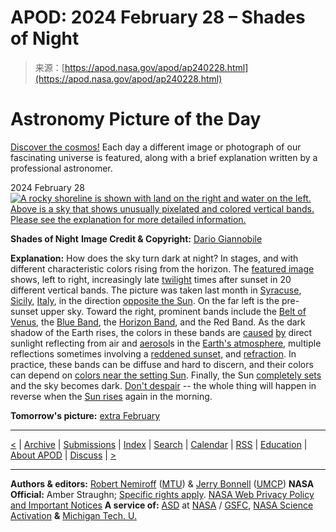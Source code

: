 <!--yml
category: 未分类
date: 2024-05-29 11:59:27
-->

# APOD: 2024 February 28 – Shades of Night

> 来源：[https://apod.nasa.gov/apod/ap240228.html](https://apod.nasa.gov/apod/ap240228.html)

# Astronomy Picture of the Day

[Discover the cosmos!](archivepix.html) Each day a different image or photograph of our fascinating universe is featured, along with a brief explanation written by a professional astronomer.

2024 February 28
[![A rocky shoreline is shown with land on the right and water 
on the left. Above is a sky that shows unusually pixelated and colored
vertical bands.  
Please see the explanation for more detailed information.](img/a05514e29293ed3e1da47cd237376335.png)](image/2402/TwilightShades_Giannobile_1600.jpg)

**Shades of Night**
**Image Credit & Copyright:** [Dario Giannobile](https://www.instagram.com/astro_dariogiannobile/)

**Explanation:** How does the sky turn dark at night? In stages, and with different characteristic colors rising from the horizon. The [featured image](https://www.facebook.com/photo/?fbid=10231968620107561) shows, left to right, increasingly late [twilight](ap230506.html) times after sunset in 20 different vertical bands. The picture was taken last month in [Syracuse](https://youtu.be/zopIdrtkbVE), [Sicily](https://youtu.be/NnKs9NDzvVs), [Italy](https://en.wikipedia.org/wiki/Italy), in the direction [opposite the Sun](ap190624.html). On the far left is the pre-sunset upper sky. Toward the right, prominent bands include the [Belt of Venus](ap230626.html), the [Blue Band](https://twanight.org/gallery/the-elusive-bands-of-anti-twilight/), the [Horizon Band](https://epod.usra.edu/blog/2023/01/anti-tiwilight-colors-and-belt-of-venus.html), and the Red Band. As the dark shadow of the Earth rises, the colors in these bands are [caused](https://www.eso.org/sci/publications/messenger/archive/no.178-dec19/messenger-no178-51-56.pdf) [by](https://opg.optica.org/ao/fulltext.cfm?uri=ao-56-19-G156&id=367436) direct sunlight reflecting from air and [aerosol](https://en.wikipedia.org/wiki/Aerosol)s in the [Earth's atmosphere](https://climate.nasa.gov/news/2919/earths-atmosphere-a-multi-layered-cake/), multiple reflections sometimes involving a [reddened sunset](ap170120.html), and [refraction](https://en.wikipedia.org/wiki/Refraction). In practice, these bands can be diffuse and hard to discern, and their colors can depend on [colors near the setting Sun](ap061221.html). Finally, the Sun [completely sets](https://www.weather.gov/lmk/twilight-types) and the sky becomes dark. [Don't despair](https://qph.cf2.quoracdn.net/main-qimg-ad89b5e5f33336dc569bfe095c1342df-lq) -- the whole thing will happen in reverse when the [Sun rises](ap231019.html) again in the morning.

**Tomorrow's picture:** [extra February](ap240229.html)

* * *

[<](ap240227.html) | [Archive](archivepix.html) | [Submissions](lib/apsubmit2015.html) | [Index](lib/aptree.html) | [Search](https://antwrp.gsfc.nasa.gov/cgi-bin/apod/apod_search) | [Calendar](calendar/allyears.html) | [RSS](https://apod.com/feed.rss) | [Education](lib/edlinks.html) | [About APOD](lib/about_apod.html) | [Discuss](https://asterisk.apod.com/discuss_apod.php?date=240228) | [>](ap240229.html)

* * *

**Authors & editors:** [Robert Nemiroff](http://www.phy.mtu.edu/faculty/Nemiroff.html) ([MTU](http://www.phy.mtu.edu/)) & [Jerry Bonnell](https://antwrp.gsfc.nasa.gov/htmltest/jbonnell/www/bonnell.html) ([UMCP](http://www.astro.umd.edu/))
**NASA Official:** Amber Straughn; [Specific rights apply](lib/about_apod.html#srapply).
[NASA Web Privacy Policy and Important Notices](https://www.nasa.gov/about/highlights/HP_Privacy.html)
**A service of:** [ASD](https://astrophysics.gsfc.nasa.gov/) at [NASA](https://www.nasa.gov/) / [GSFC](https://www.nasa.gov/centers/goddard/),
[NASA Science Activation](https://science.nasa.gov/learners)
**&** [Michigan Tech. U.](http://www.mtu.edu/)